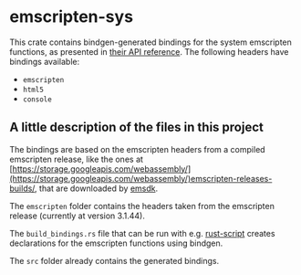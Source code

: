 # emscripten-sys

This crate contains bindgen-generated bindings for the system emscripten functions, as presented in [their API reference](https://emscripten.org/docs/api_reference/index.html).
The following headers have bindings available:
- `emscripten`
- `html5`
- `console`

## A little description of the files in this project

The bindings are based on the emscripten headers from a compiled emscripten release, like the ones at [https://storage.googleapis.com/webassembly/](https://storage.googleapis.com/webassembly/)emscripten-releases-builds/, that are downloaded by [emsdk](https://github.com/emscripten-core/emsdk).

The `emscripten` folder contains the headers taken from the emscripten release (currently at version 3.1.44).

The `build_bindings.rs` file that can be run with e.g. [rust-script](https://rust-script.org/) creates declarations for the emscripten functions using bindgen.

The `src` folder already contains the generated bindings.
